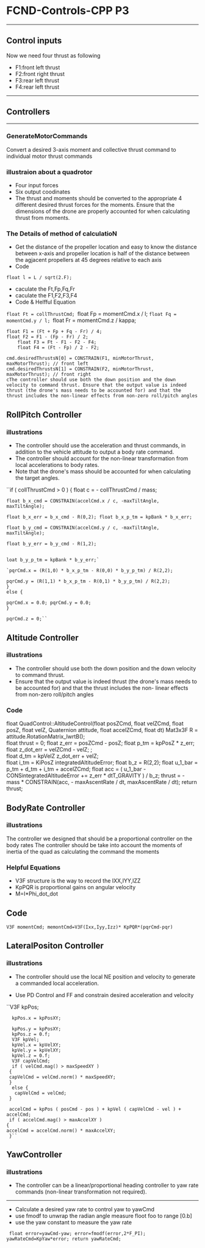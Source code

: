 # FCND-Controls-CPP P3 #

---
## Control inputs ##
Now we need four thrust as following

* F1:front left thrust 
* F2:front right thrust
* F3:rear left thrust
* F4:rear left thrust
---

## Controllers ###
---
### GenerateMotorCommands ###
Convert a desired 3-axis moment and collective thrust command to individual motor thrust commands
### illustraion about a quadrotor ###
* Four input forces
* Six output coodinates
* The thrust and moments should be converted to the appropriate 4 different desired thrust forces for the moments. Ensure that the dimensions of the drone are properly accounted for when calculating thrust from moments.

### The Details of method of calculatioN ###
* Get the distance of the propeller location and easy to know the distance between x-axis and propeller location is half of the distance between the agjacent propellers at 45 degrees relative to each axis
* Code 

`float l = L / sqrt(2.F);`

* caculate the Ft,Fp,Fq,Fr
* caculate the F1,F2,F3,F4
* Code & Helfful Equation

`float Ft = collThrustCmd;
`float Fp = momentCmd.x / l;
	`float Fq = momentCmd.y / l;
	`float Fr = momentCmd.z / kappa;

	float F1 = (Ft + Fp + Fq - Fr) / 4;
	float F2 = F1 - (Fp - Fr) / 2;
        float F3 = Ft - F1 - F2 - F4;
        float F4 = (Ft - Fp) / 2 - F2;

	cmd.desiredThrustsN[0] = CONSTRAIN(F1, minMotorThrust, maxMotorThrust); // front left
	cmd.desiredThrustsN[1] = CONSTRAIN(F2, minMotorThrust, maxMotorThrust); // front right
	cThe controller should use both the down position and the down velocity to command thrust. Ensure that the output value is indeed thrust (the drone's mass needs to be accounted for) and that the thrust includes the non-linear effects from non-zero roll/pitch angles
	

  
  ## RollPitch Controller
  
   ### illustrations
  * The controller should use the acceleration and thrust commands, in addition to the vehicle attitude to output a body rate command.
  * The controller should account for the non-linear transformation from local accelerations to body rates.
  * Note that the drone's mass should be accounted for when calculating the target angles.
  
   ``if ( collThrustCmd > 0 ) { 
    float c = - collThrustCmd / mass; 
    
    float b_x_cmd = CONSTRAIN(accelCmd.x / c, -maxTiltAngle, maxTiltAngle);
    
    float b_x_err = b_x_cmd - R(0,2); float b_x_p_tm = kpBank * b_x_err;
    
    float b_y_cmd = CONSTRAIN(accelCmd.y / c, -maxTiltAngle, maxTiltAngle);
    
    float b_y_err = b_y_cmd - R(1,2);
    
    
    loat b_y_p_tm = kpBank * b_y_err;`

    `pqrCmd.x = (R(1,0) * b_x_p_tm - R(0,0) * b_y_p_tm) / R(2,2);
    
    pqrCmd.y = (R(1,1) * b_x_p_tm - R(0,1) * b_y_p_tm) / R(2,2);
    } 
    else {
  
    pqrCmd.x = 0.0; pqrCmd.y = 0.0; 
    }
  
    pqrCmd.z = 0;``
  
  
  
  
       
## Altitude Controller
  
  ### illustrations
  
 
  * The controller should use both the down position and the down velocity to command thrust. 
  * Ensure that the output value is indeed thrust (the drone's mass needs to be accounted for) and that the thrust includes the non-         linear effects from non-zero roll/pitch angles
  


### Code
 float QuadControl::AltitudeControl(float posZCmd, float velZCmd, float posZ, float velZ, Quaternion<float> attitude, float accelZCmd,     float dt) 
 Mat3x3F R = attitude.RotationMatrix_IwrtB();  
 float thrust = 0; 
 float z_err = posZCmd - posZ; 
 float p_tm = kpPosZ * z_err; 
 float z_dot_err = velZCmd - velZ; ;  
 float d_tm = kpVelZ z_dot_err + velZ;  
 float i_tm = KiPosZ integratedAltitudeError; 
 float b_z = R(2,2); 
 float u_1_bar = p_tm + d_tm + i_tm + accelZCmd; 
 float acc = ( u_1_bar - CONSintegratedAltitudeError += z_err * dtT_GRAVITY ) / b_z; 
 thrust = - mass * CONSTRAIN(acc, - maxAscentRate / dt, maxAscentRate / dt); 
 return thrust; 

  
  ## BodyRate Controller

  ### illustrations
  
  The controller we designed  that should be a proportional controller on the body rates 
  The controller should be take into account the moments of inertia of the quad as calculating the command the moments
  
  ### Helpful Equations
  * V3F structure is the way to record the IXX,IYY,IZZ
  * KpPQR is proportional gains on angular velocity
  * M=I*Phi_dot_dot
  
  ## Code
  
  `V3F momentCmd;
   memontCmd=V3F(Ixx,Iyy,Izz)* KpPQR*(pqrCmd-pqr)`
  
  
  
  
  ## LateralPositon Controller
  
  ### illustrations
  
   * The controller should use the local NE position and velocity to generate a commanded local acceleration.
  
   * Use PD Control and FF and constrain desired acceleration and velocity
   
     
   ``V3F kpPos; 
      
      kpPos.x = kpPosXY; 
      
      kpPos.y = kpPosXY; 
      kpPos.z = 0.f;
      V3F kpVel; 
      kpVel.x = kpVelXY; 
      kpVel.y = kpVelXY; 
      kpVel.z = 0.f;
      V3F capVelCmd; 
      if ( velCmd.mag() > maxSpeedXY ) 
     { 
     capVelCmd = velCmd.norm() * maxSpeedXY;
     } 
      else {
       capVelCmd = velCmd;
     }

     accelCmd = kpPos ( posCmd - pos ) + kpVel ( capVelCmd - vel ) + accelCmd;
     if ( accelCmd.mag() > maxAccelXY ) 
    { 
    accelCmd = accelCmd.norm() * maxAccelXY;
     }``

	

  
  ## YawController
  
  ### illustrations
  * The controller can be a linear/proportional heading controller to yaw rate commands (non-linear transformation not required).
  ---
   * Calculate a desired yaw rate to control yaw to yawCmd
   * use fmodf to unwrap the radian angle measure floot foo to range [0.b]
   * use the yaw constant to measure the yaw rate
   
   ` float error=yawCmd-yaw;
     error=fmodf(error,2*F_PI);
     yawRateCmd=KpYaw*error;
     return yawRateCmd;`
     
   
 

